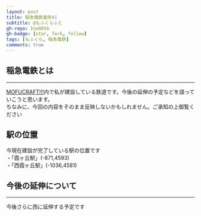 ```yaml
---
layout: post
title: 稲急電鉄進捗#1
subtitle: @もふくらふと
gh-repo: Ine0056
gh-badge: [star, fork, follow]
tags: [もふくら, 稲急電鉄]
comments: true
---
```

## 稲急電鉄とは
***
[MOFUCRAFT!!!](https://mofucraft.net/)内で私が建設している鉄道です。今後の延伸の予定などを語っていこうと思います。<br>
ちなみに、今回の内容をそのまま反映しないかもしれません。ご承知の上御覧ください

## 駅の位置
今現在建設が完了している駅の位置です<br>
・「霞ヶ丘駅」(-871,4593)<br>
・「西霞ヶ丘駅」(-1036,4581)<br>

## 今後の延伸について
***
今後さらに西に延伸する予定です
